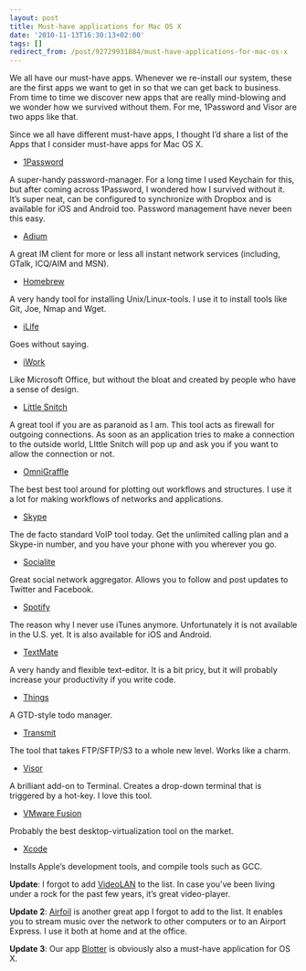 ```yaml
---
layout: post
title: Must-have applications for Mac OS X
date: '2010-11-13T16:30:13+02:00'
tags: []
redirect_from: /post/92729931884/must-have-applications-for-mac-os-x
---
```

We all have our must-have apps. Whenever we re-install our system, these are the first apps we want to get in so that we can get back to business. From time to time we discover new apps that are really mind-blowing and we wonder how we survived without them. For me, 1Password and Visor are two apps like that.  
  
Since we all have different must-have apps, I thought I’d share a list of the Apps that I consider must-have apps for Mac OS X.

* [1Password](http://agilewebsolutions.com/onepassword)

A super-handy password-manager. For a long time I used Keychain for this, but after coming across 1Password, I wondered how I survived without it. It’s super neat, can be configured to synchronize with Dropbox and is available for iOS and Android too. Password management have never been this easy.

* [Adium](http://adium.im/)

A great IM client for more or less all instant network services (including, GTalk, ICQ/AIM and MSN).

* [Homebrew](http://mxcl.github.com/homebrew/)

A very handy tool for installing Unix/Linux-tools. I use it to install tools like Git, Joe, Nmap and Wget.

* [iLife](http://www.apple.com/ilife/)

Goes without saying.

* [iWork](http://www.apple.com/iwork/)

Like Microsoft Office, but without the bloat and created by people who have a sense of design.

* [Little Snitch](http://www.obdev.at/products/littlesnitch/index.html)

A great tool if you are as paranoid as I am. This tool acts as firewall for outgoing connections. As soon as an application tries to make a connection to the outside world, LIttle Snitch will pop up and ask you if you want to allow the connection or not.

* [OmniGraffle](http://www.omnigroup.com/applications/omnigraffle/)

The best best tool around for plotting out workflows and structures. I use it a lot for making workflows of networks and applications.

* [Skype](http://www.skype.com/)

The de facto standard VoIP tool today. Get the unlimited calling plan and a Skype-in number, and you have your phone with you wherever you go.

* [Socialite](http://www.realmacsoftware.com/socialite/)

Great social network aggregator. Allows you to follow and post updates to Twitter and Facebook.

* [Spotify](http://spotify.com/)

The reason why I never use iTunes anymore. Unfortunately it is not available in the U.S. yet. It is also available for iOS and Android.

* [TextMate](http://macromates.com/)

A very handy and flexible text-editor. It is a bit pricy, but it will probably increase your productivity if you write code.

* [Things](http://culturedcode.com/things/)

A GTD-style todo manager.

* [Transmit](http://www.panic.com/transmit/)

The tool that takes FTP/SFTP/S3 to a whole new level. Works like a charm.

* [Visor](http://visor.binaryage.com/)

A brilliant add-on to Terminal. Creates a drop-down terminal that is triggered by a hot-key. I love this tool.

* [VMware Fusion](http://www.vmware.com/products/fusion/)

Probably the best desktop-virtualization tool on the market.

* [Xcode](http://developer.apple.com/tools/xcode/)

Installs Apple’s development tools, and compile tools such as GCC.

**Update**: I forgot to add [VideoLAN](http://www.videolan.org/) to the list. In case you’ve been living under a rock for the past few years, it’s great video-player.

**Update 2**: [Airfoil](http://www.rogueamoeba.com/airfoil/) is another great app I forgot to add to the list. It enables you to stream music over the network to other computers or to an Airport Express. I use it both at home and at the office.

**Update 3**: Our app [Blotter](http://www.blotterapp.com/) is obviously also a must-have application for OS X.
